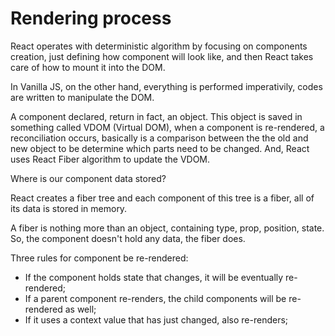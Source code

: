 # Rendering process

React operates with deterministic algorithm by focusing on components creation, just defining how
component will look like, and then React takes care of how to mount it into the DOM.

In Vanilla JS, on the other hand, everything is performed imperativily, codes are written to
manipulate the DOM.

A component declared, return in fact, an object. This object is saved in something called VDOM (Virtual DOM),
when a component is re-rendered, a reconciliation occurs, basically is a comparison between the the old and new object to
be determine which parts need to be changed. And, React uses React Fiber algorithm to update the VDOM.

Where is our component data stored?

React creates a fiber tree and each component of this tree is a fiber, all of its data
is stored in memory.

A fiber is nothing more than an object, containing type, prop, position, state. So, the component doesn't hold
any data, the fiber does.

Three rules for component be re-rendered:
- If the component holds state that changes, it will be eventually re-rendered;
- If a parent component re-renders, the child components will be re-rendered as well;
- If it uses a context value that has just changed, also re-renders;